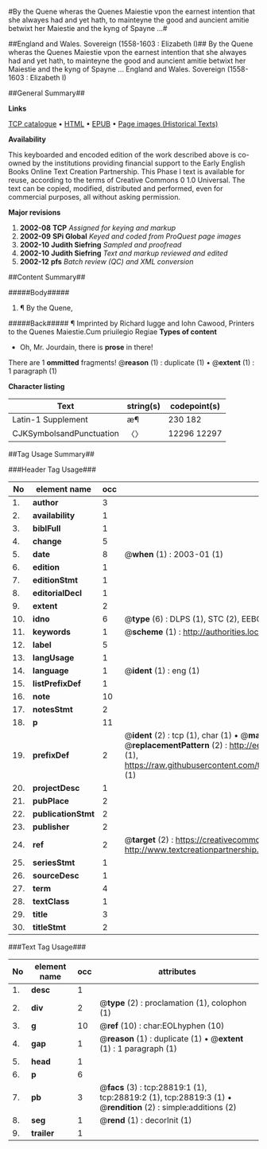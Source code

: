 #By the Quene wheras the Quenes Maiestie vpon the earnest intention that she alwayes had and yet hath, to mainteyne the good and auncient amitie betwixt her Maiestie and the kyng of Spayne ...#

##England and Wales. Sovereign (1558-1603 : Elizabeth I)##
By the Quene wheras the Quenes Maiestie vpon the earnest intention that she alwayes had and yet hath, to mainteyne the good and auncient amitie betwixt her Maiestie and the kyng of Spayne ...
England and Wales. Sovereign (1558-1603 : Elizabeth I)

##General Summary##

**Links**

[TCP catalogue](http://www.ota.ox.ac.uk/tcp/)  • 
[HTML](http://tei.it.ox.ac.uk/tcp/Texts-HTML/free/A21/A21663.html)  • 
[EPUB](http://tei.it.ox.ac.uk/tcp/Texts-EPUB/free/A21/A21663.epub) • 
[Page images (Historical Texts)](https://data.historicaltexts.jisc.ac.uk/view?pubId=eebo-33150914e&pageId=eebo-33150914e-28819-1)

**Availability**

This keyboarded and encoded edition of the
	       work described above is co-owned by the institutions
	       providing financial support to the Early English Books
	       Online Text Creation Partnership. This Phase I text is
	       available for reuse, according to the terms of Creative
	       Commons 0 1.0 Universal. The text can be copied,
	       modified, distributed and performed, even for
	       commercial purposes, all without asking permission.

**Major revisions**

1. __2002-08__ __TCP__ *Assigned for keying and markup*
1. __2002-09__ __SPi Global__ *Keyed and coded from ProQuest page images*
1. __2002-10__ __Judith Siefring__ *Sampled and proofread*
1. __2002-10__ __Judith Siefring__ *Text and markup reviewed and edited*
1. __2002-12__ __pfs__ *Batch review (QC) and XML conversion*

##Content Summary##

#####Body#####

1. ¶ By the Quene,

#####Back#####
¶ Imprinted by Richard Iugge and Iohn Cawood, Printers to the Quenes Maiestie.Cum priuilegio Regiae 
**Types of content**

  * Oh, Mr. Jourdain, there is **prose** in there!

There are 1 **ommitted** fragments! 
 @__reason__ (1) : duplicate (1)  •  @__extent__ (1) : 1 paragraph (1)

**Character listing**


|Text|string(s)|codepoint(s)|
|---|---|---|
|Latin-1 Supplement|æ¶|230 182|
|CJKSymbolsandPunctuation|〈〉|12296 12297|

##Tag Usage Summary##

###Header Tag Usage###

|No|element name|occ|attributes|
|---|---|---|---|
|1.|__author__|3||
|2.|__availability__|1||
|3.|__biblFull__|1||
|4.|__change__|5||
|5.|__date__|8| @__when__ (1) : 2003-01 (1)|
|6.|__edition__|1||
|7.|__editionStmt__|1||
|8.|__editorialDecl__|1||
|9.|__extent__|2||
|10.|__idno__|6| @__type__ (6) : DLPS (1), STC (2), EEBO-CITATION (1), OCLC (1), VID (1)|
|11.|__keywords__|1| @__scheme__ (1) : http://authorities.loc.gov/ (1)|
|12.|__label__|5||
|13.|__langUsage__|1||
|14.|__language__|1| @__ident__ (1) : eng (1)|
|15.|__listPrefixDef__|1||
|16.|__note__|10||
|17.|__notesStmt__|2||
|18.|__p__|11||
|19.|__prefixDef__|2| @__ident__ (2) : tcp (1), char (1)  •  @__matchPattern__ (2) : ([0-9\-]+):([0-9IVX]+) (1), (.+) (1)  •  @__replacementPattern__ (2) : http://eebo.chadwyck.com/downloadtiff?vid=$1&page=$2 (1), https://raw.githubusercontent.com/textcreationpartnership/Texts/master/tcpchars.xml#$1 (1)|
|20.|__projectDesc__|1||
|21.|__pubPlace__|2||
|22.|__publicationStmt__|2||
|23.|__publisher__|2||
|24.|__ref__|2| @__target__ (2) : https://creativecommons.org/publicdomain/zero/1.0/ (1), http://www.textcreationpartnership.org/docs/. (1)|
|25.|__seriesStmt__|1||
|26.|__sourceDesc__|1||
|27.|__term__|4||
|28.|__textClass__|1||
|29.|__title__|3||
|30.|__titleStmt__|2||


###Text Tag Usage###

|No|element name|occ|attributes|
|---|---|---|---|
|1.|__desc__|1||
|2.|__div__|2| @__type__ (2) : proclamation (1), colophon (1)|
|3.|__g__|10| @__ref__ (10) : char:EOLhyphen (10)|
|4.|__gap__|1| @__reason__ (1) : duplicate (1)  •  @__extent__ (1) : 1 paragraph (1)|
|5.|__head__|1||
|6.|__p__|6||
|7.|__pb__|3| @__facs__ (3) : tcp:28819:1 (1), tcp:28819:2 (1), tcp:28819:3 (1)  •  @__rendition__ (2) : simple:additions (2)|
|8.|__seg__|1| @__rend__ (1) : decorInit (1)|
|9.|__trailer__|1||
